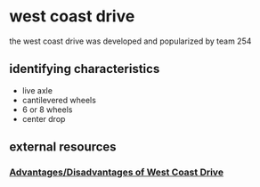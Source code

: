 # west coast drive

the west coast drive was developed and popularized by team 254

## identifying characteristics

* live axle
* cantilevered wheels
* 6 or 8 wheels
* center drop

## external resources

### [Advantages/Disadvantages of West Coast Drive](https://www.chiefdelphi.com/forums/showthread.php?t=152211) 